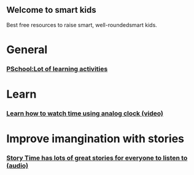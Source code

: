 ## Welcome to smart kids

Best free resources to raise smart, well-roundedsmart kids.

# General
### [PSchool:Lot of learning activities](https://pschool.in/)
# Learn 
### [Learn how to watch time using analog clock (video)](https://www.youtube.com/watch?v=bZY8WNMRcQ8 )
# Improve imangination with stories
### [Story Time has lots of great stories for everyone to listen to (audio)](https://bedtime.fm/storytime)


